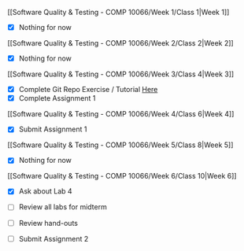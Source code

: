 [[Software Quality & Testing - COMP 10066/Week 1/Class 1|Week 1]]

- [x] Nothing for now

[[Software Quality & Testing - COMP 10066/Week 2/Class 2|Week 2]]

- [x] Nothing for now

[[Software Quality & Testing - COMP 10066/Week 3/Class 4|Week 3]]

- [x] Complete Git Repo Exercise /  Tutorial [Here](https://mycanvas.mohawkcollege.ca/courses/107218/files/20633688?module_item_id=5794370)
- [x] Complete Assignment 1

[[Software Quality & Testing - COMP 10066/Week 4/Class 6|Week 4]]

- [x] Submit Assignment 1

[[Software Quality & Testing - COMP 10066/Week 5/Class 8|Week 5]]

- [x] Nothing for now

[[Software Quality & Testing - COMP 10066/Week 6/Class 10|Week 6]]

- [x] Ask about Lab 4
- [ ] Review all labs for midterm
- [ ] Review hand-outs 
- [ ] Submit Assignment 2

